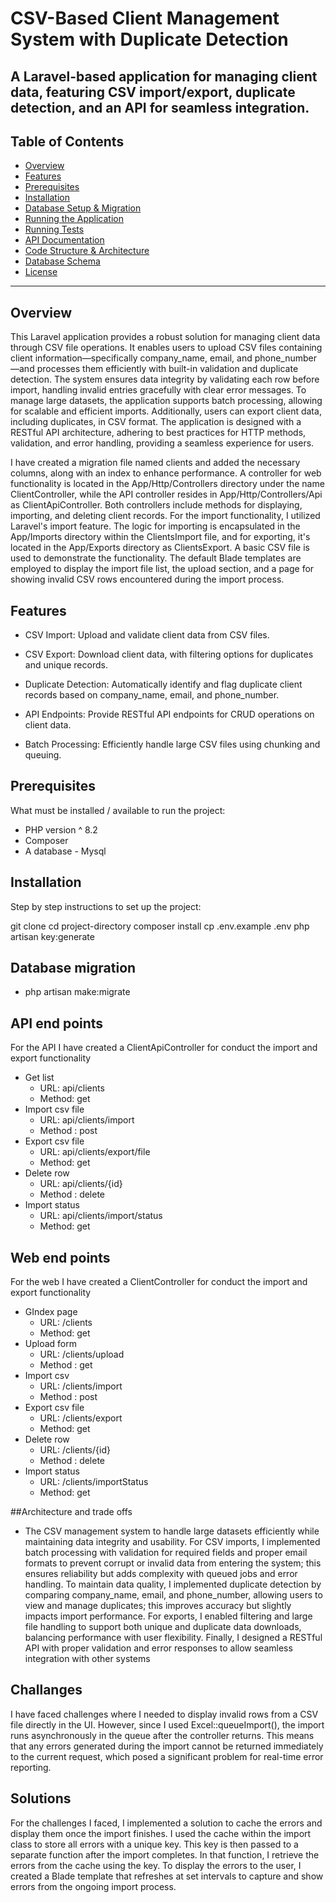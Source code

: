 # CSV-Based Client Management System with Duplicate Detection

## A Laravel-based application for managing client data, featuring CSV import/export, duplicate detection, and an API for seamless integration.

## Table of Contents

-   [Overview](#overview)
-   [Features](#features)
-   [Prerequisites](#prerequisites)
-   [Installation](#installation)
-   [Database Setup & Migration](#database-setup--migration)
-   [Running the Application](#running-the-application)
-   [Running Tests](#running-tests)
-   [API Documentation](#api-documentation)
-   [Code Structure & Architecture](#code-structure--architecture)
-   [Database Schema](#database-schema)
-   [License](#license)

---

## Overview

This Laravel application provides a robust solution for managing client data through CSV file operations. It enables users to upload CSV files containing client information—specifically company_name, email, and phone_number—and processes them efficiently with built-in validation and duplicate detection. The system ensures data integrity by validating each row before import, handling invalid entries gracefully with clear error messages. To manage large datasets, the application supports batch processing, allowing for scalable and efficient imports. Additionally, users can export client data, including duplicates, in CSV format. The application is designed with a RESTful API architecture, adhering to best practices for HTTP methods, validation, and error handling, providing a seamless experience for users.

I have created a migration file named clients and added the necessary columns, along with an index to enhance performance. A controller for web functionality is located in the App/Http/Controllers directory under the name ClientController, while the API controller resides in App/Http/Controllers/Api as ClientApiController. Both controllers include methods for displaying, importing, and deleting client records. For the import functionality, I utilized Laravel's import feature. The logic for importing is encapsulated in the App/Imports directory within the ClientsImport file, and for exporting, it's located in the App/Exports directory as ClientsExport. A basic CSV file is used to demonstrate the functionality. The default Blade templates are employed to display the import file list, the upload section, and a page for showing invalid CSV rows encountered during the import process.

## Features

-   CSV Import: Upload and validate client data from CSV files.

-   CSV Export: Download client data, with filtering options for duplicates and unique records.

-   Duplicate Detection: Automatically identify and flag duplicate client records based on company_name, email, and phone_number.

-   API Endpoints: Provide RESTful API endpoints for CRUD operations on client data.

-   Batch Processing: Efficiently handle large CSV files using chunking and queuing.

## Prerequisites

What must be installed / available to run the project:

-   PHP version ^ 8.2
-   Composer
-   A database - Mysql

## Installation

Step by step instructions to set up the project:

git clone <repo-url>
cd project-directory
composer install
cp .env.example .env
php artisan key:generate

## Database migration

-   php artisan make:migrate

## API end points

For the API I have created a ClientApiController for conduct the import and export functionality

-   Get list
    -   URL: api/clients
    -   Method: get
-   Import csv file
    -   URL: api/clients/import
    -   Method : post
-   Export csv file
    -   URL: api/clients/export/file
    -   Method: get
-   Delete row
    -   URL: api/clients/{id}
    -   Method : delete
-   Import status
    -   URL: api/clients/import/status
    -   Method: get

## Web end points

For the web I have created a ClientController for conduct the import and export functionality

-   GIndex page
    -   URL: /clients
    -   Method: get
-   Upload form
    -   URL: /clients/upload
    -   Method : get
-   Import csv
    -   URL: /clients/import
    -   Method : post
-   Export csv file
    -   URL: /clients/export
    -   Method: get
-   Delete row
    -   URL: /clients/{id}
    -   Method : delete
-   Import status
    -   URL: /clients/importStatus
    -   Method: get

##Architecture and trade offs

-   The CSV management system to handle large datasets efficiently while maintaining data integrity and usability. For CSV imports, I implemented batch processing with validation for required fields and proper email formats to prevent corrupt or invalid data from entering the system; this ensures reliability but adds complexity with queued jobs and error handling. To maintain data quality, I implemented duplicate detection by comparing company_name, email, and phone_number, allowing users to view and manage duplicates; this improves accuracy but slightly impacts import performance. For exports, I enabled filtering and large file handling to support both unique and duplicate data downloads, balancing performance with user flexibility. Finally, I designed a RESTful API with proper validation and error responses to allow seamless integration with other systems


## Challanges
   I have faced challenges where I needed to display invalid rows from a CSV file directly in the UI. However, since I used Excel::queueImport(), the import runs asynchronously in the queue after the controller returns. This means that any errors generated during the import cannot be returned immediately to the current request, which posed a significant problem for real-time error reporting.

## Solutions
  For the challenges I faced, I implemented a solution to cache the errors and display them once the import finishes. I used the cache within the import class to store all errors with a unique key. This key is then passed to a separate function after the import completes. In that function, I retrieve the errors from the cache using the key. To display the errors to the user, I created a Blade template that refreshes at set intervals to capture and show errors from the ongoing import process.
  
